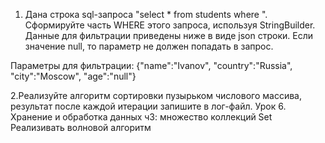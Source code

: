 1. Дана строка sql-запроса "select * from students where ". Сформируйте часть WHERE этого запроса, используя StringBuilder. Данные для фильтрации приведены ниже в виде json строки.
Если значение null, то параметр не должен попадать в запрос.

Параметры для фильтрации: {"name":"Ivanov", "country":"Russia", "city":"Moscow", "age":"null"}

2.Реализуйте алгоритм сортировки пузырьком числового массива, результат после каждой итерации запишите в лог-файл.
Урок 6. Хранение и обработка данных ч3: множество коллекций Set
Реализивать волновой алгоритм